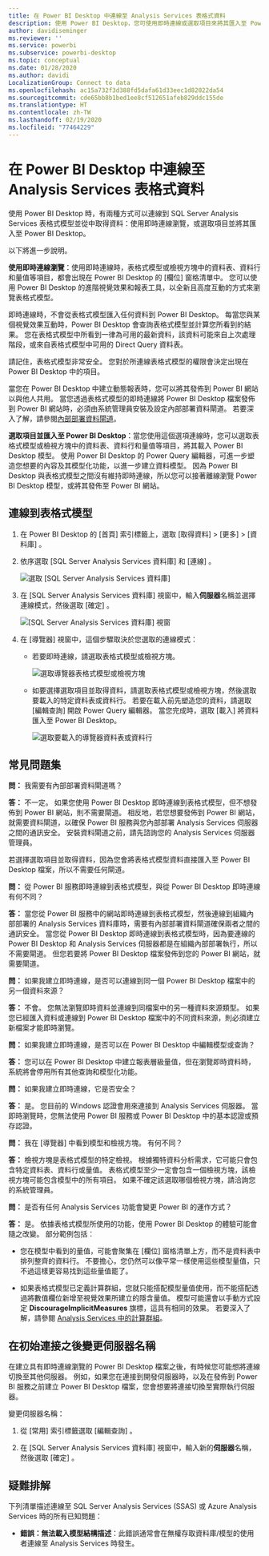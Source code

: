 ```yaml
---
title: 在 Power BI Desktop 中連線至 Analysis Services 表格式資料
description: 使用 Power BI Desktop，您可使用即時連線或選取項目來將其匯入至 Power BI Desktop，以連線到 SQL Server Analysis Services 表格式模型來取得資料。
author: davidiseminger
ms.reviewer: ''
ms.service: powerbi
ms.subservice: powerbi-desktop
ms.topic: conceptual
ms.date: 01/28/2020
ms.author: davidi
LocalizationGroup: Connect to data
ms.openlocfilehash: ac15a732f3d388fd5dafa61d33eec1d82022da54
ms.sourcegitcommit: cde65bb8b1bed1ee8cf512651afeb829ddc155de
ms.translationtype: HT
ms.contentlocale: zh-TW
ms.lasthandoff: 02/19/2020
ms.locfileid: "77464229"
---
```

# <a name="connect-to-analysis-services-tabular-data-in-power-bi-desktop"></a>在 Power BI Desktop 中連線至 Analysis Services 表格式資料
使用 Power BI Desktop 時，有兩種方式可以連線到 SQL Server Analysis Services 表格式模型並從中取得資料：使用即時連線瀏覽，或選取項目並將其匯入至 Power BI Desktop。

以下將進一步說明。

**使用即時連線瀏覽**：使用即時連線時，表格式模型或檢視方塊中的資料表、資料行和量值等項目，都會出現在 Power BI Desktop 的 [欄位]  窗格清單中。 您可以使用 Power BI Desktop 的進階視覺效果和報表工具，以全新且高度互動的方式來瀏覽表格式模型。

即時連線時，不會從表格式模型匯入任何資料到 Power BI Desktop。 每當您與某個視覺效果互動時，Power BI Desktop 會查詢表格式模型並計算您所看到的結果。 您在表格式模型中所看到一律為可用的最新資料，該資料可能來自上次處理階段，或來自表格式模型中可用的 Direct Query 資料表。 

請記住，表格式模型非常安全。 您對於所連線表格式模型的權限會決定出現在 Power BI Desktop 中的項目。

當您在 Power BI Desktop 中建立動態報表時，您可以將其發佈到 Power BI 網站以與他人共用。 當您透過表格式模型的即時連線將 Power BI Desktop 檔案發佈到 Power BI 網站時，必須由系統管理員安裝及設定內部部署資料閘道。 若要深入了解，請參閱[內部部署資料閘道](service-gateway-onprem.md)。

**選取項目並匯入至 Power BI Desktop**：當您使用這個選項連線時，您可以選取表格式模型或檢視方塊中的資料表、資料行和量值等項目，將其載入 Power BI Desktop 模型。 使用 Power BI Desktop 的 Power Query 編輯器，可進一步塑造您想要的內容及其模型化功能，以進一步建立資料模型。 因為 Power BI Desktop 與表格式模型之間沒有維持即時連線，所以您可以接著離線瀏覽 Power BI Desktop 模型，或將其發佈至 Power BI 網站。

## <a name="to-connect-to-a-tabular-model"></a>連線到表格式模型
1. 在 Power BI Desktop 的 [首頁]  索引標籤上，選取 [取得資料]   > [更多]   > [資料庫]  。
   
1. 依序選取 [SQL Server Analysis Services 資料庫]  和 [連線]  。
   
   ![選取 [SQL Server Analysis Services 資料庫]](media/desktop-analysis-services-tabular-data/pbid_sqlas_getdata_as.png)
3. 在 [SQL Server Analysis Services 資料庫]  視窗中，輸入**伺服器**名稱並選擇連線模式，然後選取 [確定]  。
   
   ![[SQL Server Analysis Services 資料庫] 視窗](media/desktop-analysis-services-tabular-data/pbid_sqlas_getdata_as_server.png)
4. 在 [導覽器]  視窗中，這個步驟取決於您選取的連線模式：

   - 若要即時連線，請選取表格式模型或檢視方塊。
  
      ![選取導覽器表格式模型或檢視方塊](media/desktop-analysis-services-tabular-data/pbid_sqlas_getdata_as_live.png)
   - 如要選擇選取項目並取得資料，請選取表格式模型或檢視方塊，然後選取要載入的特定資料表或資料行。 若要在載入前先塑造您的資料，請選取 [編輯查詢]  開啟 Power Query 編輯器。 當您完成時，選取 [載入]  將資料匯入至 Power BI Desktop。

      ![選取要載入的導覽器資料表或資料行](media/desktop-analysis-services-tabular-data/pbid_sqlas_getdata_as_select.png)

## <a name="frequently-asked-questions"></a>常見問題集
**問：** 我需要有內部部署資料閘道嗎？

**答：** 不一定。 如果您使用 Power BI Desktop 即時連線到表格式模型，但不想發佈到 Power BI 網站，則不需要閘道。 相反地，若您想要發佈到 Power BI 網站，就需要資料閘道，以確保 Power BI 服務與您內部部署 Analysis Services 伺服器之間的通訊安全。 安裝資料閘道之前，請先諮詢您的 Analysis Services 伺服器管理員。

若選擇選取項目並取得資料，因為您會將表格式模型資料直接匯入至 Power BI Desktop 檔案，所以不需要任何閘道。

**問：** 從 Power BI 服務即時連線到表格式模型，與從 Power BI Desktop 即時連線有何不同？

**答：** 當您從 Power BI 服務中的網站即時連線到表格式模型，然後連線到組織內部部署的 Analysis Services 資料庫時，需要有內部部署資料閘道確保兩者之間的通訊安全。 當您從 Power BI Desktop 即時連線到表格式模型時，因為要連線的 Power BI Desktop 和 Analysis Services 伺服器都是在組織內部部署執行，所以不需要閘道。 但您若要將 Power BI Desktop 檔案發佈到您的 Power BI 網站，就需要閘道。

**問：** 如果我建立即時連線，是否可以連線到同一個 Power BI Desktop 檔案中的另一個資料來源？

**答：** 不會。 您無法瀏覽即時資料並連線到同檔案中的另一種資料來源類型。 如果您已經匯入資料或連線到 Power BI Desktop 檔案中的不同資料來源，則必須建立新檔案才能即時瀏覽。

**問：** 如果我建立即時連線，是否可以在 Power BI Desktop 中編輯模型或查詢？

**答：** 您可以在 Power BI Desktop 中建立報表層級量值，但在瀏覽即時資料時，系統將會停用所有其他查詢和模型化功能。

**問：** 如果我建立即時連線，它是否安全？

**答：** 是。 您目前的 Windows 認證會用來連接到 Analysis Services 伺服器。 當即時瀏覽時，您無法使用 Power BI 服務或 Power BI Desktop 中的基本認證或預存認證。

**問：** 我在 [導覽器] 中看到模型和檢視方塊。 有何不同？

**答：** 檢視方塊是表格式模型的特定檢視。 根據獨特資料分析需求，它可能只會包含特定資料表、資料行或量值。 表格式模型至少一定會包含一個檢視方塊，該檢視方塊可能包含模型中的所有項目。 如果不確定該選取哪個檢視方塊，請洽詢您的系統管理員。

**問：** 是否有任何 Analysis Services 功能會變更 Power BI 的運作方式？

**答：** 是。 依據表格式模型所使用的功能，使用 Power BI Desktop 的體驗可能會隨之改變。 部分範例包括：
* 您在模型中看到的量值，可能會聚集在 [欄位]  窗格清單上方，而不是資料表中排列整齊的資料行。 不要擔心，您仍然可以像平常一樣使用這些模型量值，只不過這樣更容易找到這些量值罷了。

* 如果表格式模型已定義計算群組，您就只能搭配模型量值使用，而不能搭配透過將數值欄位新增至視覺效果所建立的隱含量值。 模型可能還會以手動方式設定 **DiscourageImplicitMeasures** 旗標，這具有相同的效果。 若要深入了解，請參閱 [Analysis Services 中的計算群組](https://docs.microsoft.com/analysis-services/tabular-models/calculation-groups#benefits)。

## <a name="to-change-the-server-name-after-initial-connection"></a>在初始連接之後變更伺服器名稱
在建立具有即時連線瀏覽的 Power BI Desktop 檔案之後，有時候您可能想將連線切換至其他伺服器。 例如，如果您在連接到開發伺服器時，以及在發佈到 Power BI 服務之前建立 Power BI Desktop 檔案，您會想要將連接切換至實際執行伺服器。

變更伺服器名稱：

1. 從 [常用]  索引標籤選取 [編輯查詢]  。

2. 在 [SQL Server Analysis Services 資料庫]  視窗中，輸入新的**伺服器**名稱，然後選取 [確定]  。

   
## <a name="troubleshooting"></a>疑難排解 
下列清單描述連線至 SQL Server Analysis Services (SSAS) 或 Azure Analysis Services 時的所有已知問題： 

* **錯誤：無法載入模型結構描述**：此錯誤通常會在無權存取資料庫/模型的使用者連線至 Analysis Services 時發生。

